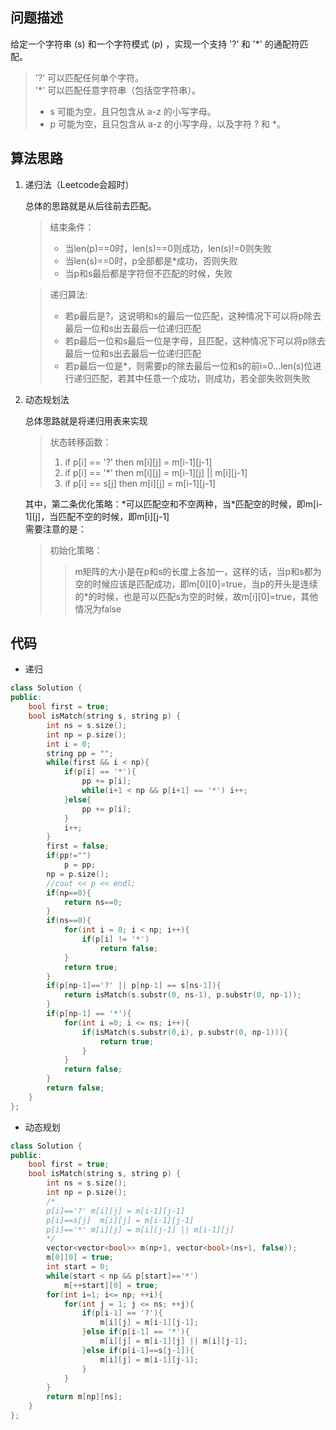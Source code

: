 ## 问题描述
给定一个字符串 (s) 和一个字符模式 (p) ，实现一个支持 '?' 和 '*' 的通配符匹配。
>'?' 可以匹配任何单个字符。  
'*' 可以匹配任意字符串（包括空字符串）。
> * s 可能为空，且只包含从 a-z 的小写字母。
> * p 可能为空，且只包含从 a-z 的小写字母，以及字符 ? 和 *。
## 算法思路
1. 递归法（Leetcode会超时）

    总体的思路就是从后往前去匹配。  
    > 结束条件：
    > * 当len(p)==0时，len(s)==0则成功，len(s)!=0则失败
    > * 当len(s)==0时，p全部都是*成功，否则失败
    > * 当p和s最后都是字符但不匹配的时候，失败  
    
    > 递归算法:
    > * 若p最后是?，这说明和s的最后一位匹配，这种情况下可以将p除去最后一位和s出去最后一位递归匹配
    > * 若p最后一位和s最后一位是字母，且匹配，这种情况下可以将p除去最后一位和s出去最后一位递归匹配
    > * 若p最后一位是*，则需要p的除去最后一位和s的前i=0...len(s)位进行递归匹配，若其中任意一个成功，则成功，若全部失败则失败
2. 动态规划法

    总体思路就是将递归用表来实现
    > 状态转移函数：
    > 1. if p[i] == '?' then m[i][j] = m[i-1][j-1]
    > 2. if p[i] == '*' then m[i][j] = m[i-1][j] || m[i][j-1]
    > 3. if p[i] == s[j] then m[i][j] = m[i-1][j-1]
    
    其中，第二条优化策略：\*可以匹配空和不空两种，当\*匹配空的时候，即m[i-1][j]，当匹配不空的时候，即m[i][j-1]  
    需要注意的是：
    > 初始化策略：  
    >> m矩阵的大小是在p和s的长度上各加一，这样的话，当p和s都为空的时候应该是匹配成功，即m[0][0]=true，当p的开头是连续的\*的时候，也是可以匹配s为空的时候，故m[i][0]=true，其他情况为false

## 代码
* 递归

```c++
class Solution {
public:
    bool first = true;
    bool isMatch(string s, string p) {
        int ns = s.size();
        int np = p.size();
        int i = 0;
        string pp = "";
        while(first && i < np){
            if(p[i] == '*'){
                pp += p[i];
                while(i+1 < np && p[i+1] == '*') i++;
            }else{
                pp += p[i];
            }
            i++;
        }
        first = false;
        if(pp!="")
            p = pp;
        np = p.size();
        //cout << p << endl;
        if(np==0){
            return ns==0;
        }
        if(ns==0){
            for(int i = 0; i < np; i++){
                if(p[i] != '*')
                    return false;
            }
            return true;
        }
        if(p[np-1]=='?' || p[np-1] == s[ns-1]){
            return isMatch(s.substr(0, ns-1), p.substr(0, np-1));
        }
        if(p[np-1] == '*'){
            for(int i =0; i <= ns; i++){
                if(isMatch(s.substr(0,i), p.substr(0, np-1))){
                    return true;
                }
            }
            return false;
        }
        return false;
    }
};
```

* 动态规划

```c++
class Solution {
public:
    bool first = true;
    bool isMatch(string s, string p) {
        int ns = s.size();
        int np = p.size();
        /*
        p[i]=='?' m[i][j] = m[i-1][j-1]
        p[i]==s[j]  m[i][j] = m[i-1][j-1]
        p[i]=='*' m[i][j] = m[i][j-1] || m[i-1][j]
        */
        vector<vector<bool>> m(np+1, vector<bool>(ns+1, false));
        m[0][0] = true;
        int start = 0;
        while(start < np && p[start]=='*')
            m[++start][0] = true;
        for(int i=1; i<= np; ++i){
            for(int j = 1; j <= ns; ++j){
                if(p[i-1] == '?'){
                    m[i][j] = m[i-1][j-1];
                }else if(p[i-1] == '*'){
                    m[i][j] = m[i-1][j] || m[i][j-1];
                }else if(p[i-1]==s[j-1]){
                    m[i][j] = m[i-1][j-1];
                }
            }
        }
        return m[np][ns];
    }
};
```
